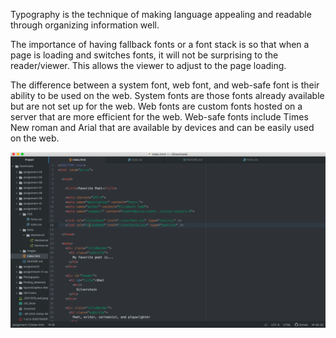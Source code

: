 Typography is the technique of making language appealing and readable through organizing information well.

The importance of having fallback fonts or a font stack is so that when a page is loading and switches fonts, it will not be surprising to the reader/viewer. This allows the viewer to adjust to the page loading.

The difference between a system font, web font, and web-safe font is their ability to be used on the web. System fonts are those fonts already available but are not set up for the web. Web fonts are custom fonts hosted on a server that are more efficient for the web. Web-safe fonts include Times New roman and Arial that are available by devices and can be easily used on the web.

![Screenshot](./images/ScreenShot_.png)
